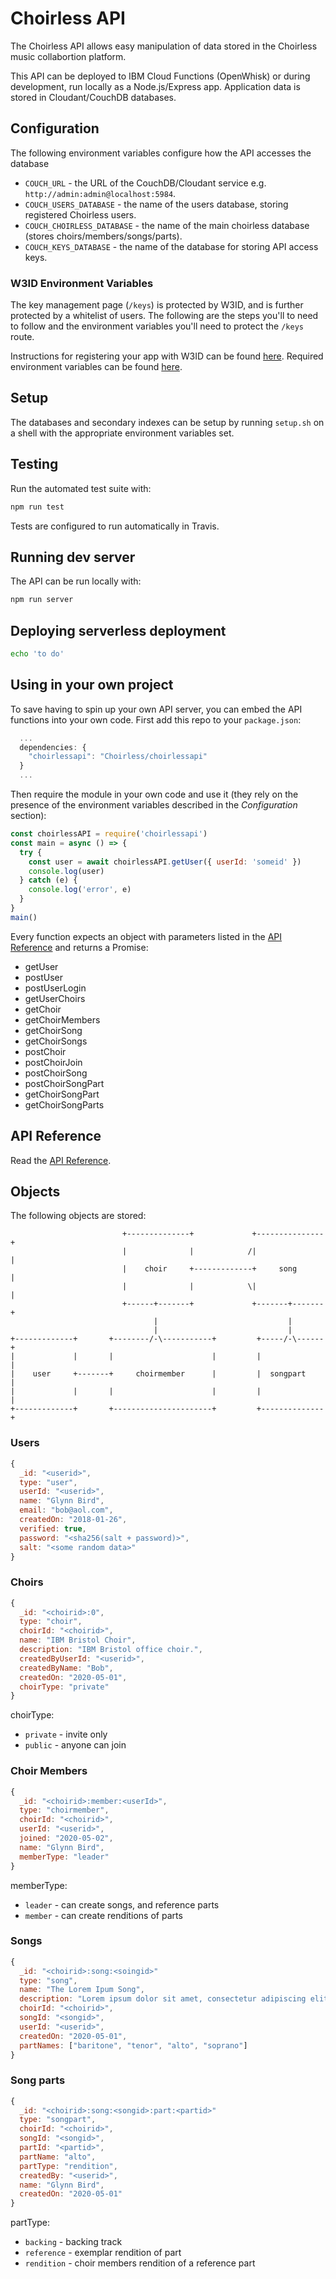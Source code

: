 # Choirless API

The Choirless API allows easy manipulation of data stored in the Choirless music collabortion platform.

This API can be deployed to IBM Cloud Functions (OpenWhisk) or during development, run locally as a Node.js/Express app. Application data is stored in Cloudant/CouchDB databases.

## Configuration

The following environment variables configure how the API accesses the database

- `COUCH_URL` - the URL of the CouchDB/Cloudant service e.g. `http://admin:admin@localhost:5984`.
- `COUCH_USERS_DATABASE` - the name of the users database, storing registered Choirless users.
- `COUCH_CHOIRLESS_DATABASE` - the name of the main choirless database (stores choirs/members/songs/parts).
- `COUCH_KEYS_DATABASE` - the name of the database for storing API access keys.

### W3ID Environment Variables
The key management page (`/keys`) is protected by W3ID, and is further protected by a whitelist of users. The following are the steps you'll to need to follow and the environment variables you'll need to protect the `/keys` route.

Instructions for registering your app with W3ID can be found [here](https://github.com/seanmtracey/w3id-middleware/blob/master/SELF_SERVICE.md).
Required environment variables can be found [here](https://github.com/seanmtracey/w3id-middleware#required-environment-variables).

## Setup

The databases and secondary indexes can be setup by running `setup.sh` on a shell with the appropriate environment variables set.

## Testing

Run the automated test suite with:

```sh
npm run test
```

Tests are configured to run automatically in Travis.

## Running dev server

The API can be run locally with:

```sh
npm run server
```

## Deploying serverless deployment

```sh
echo 'to do'
```

## Using in your own project

To save having to spin up your own API server, you can embed the API functions into your own code. First add this repo to your `package.json`:

```js
  ...
  dependencies: {
    "choirlessapi": "Choirless/choirlessapi"
  }
  ...
```

Then require the module in your own code and use it (they rely on the presence of the environment variables described in the _Configuration_ section):

```js
const choirlessAPI = require('choirlessapi')
const main = async () => {
  try {
    const user = await choirlessAPI.getUser({ userId: 'someid' })
    console.log(user)
  } catch (e) {
    console.log('error', e)
  }
}
main()
```

Every function expects an object with parameters listed in the [API Reference](API.md) and returns a Promise:

- getUser
- postUser
- postUserLogin
- getUserChoirs
- getChoir
- getChoirMembers
- getChoirSong
- getChoirSongs
- postChoir
- postChoirJoin
- postChoirSong
- postChoirSongPart
- getChoirSongPart
- getChoirSongParts

## API Reference

Read the [API Reference](API.md).

## Objects

The following objects are stored:

```
                         +--------------+             +---------------+
                         |              |            /|               |
                         |    choir     +-------------+     song      |
                         |              |            \|               |
                         +------+-------+             +-------+-------+
                                |                             |
                                |                             |
+-------------+       +--------/-\-----------+         +-----/-\------+
|             |       |                      |         |              |
|    user     +-------+     choirmember      |         |  songpart    |
|             |       |                      |         |              |
+-------------+       +----------------------+         +--------------+
```

### Users

```js
{
  _id: "<userid>",
  type: "user",
  userId: "<userid>",
  name: "Glynn Bird",
  email: "bob@aol.com",
  createdOn: "2018-01-26",
  verified: true,
  password: "<sha256(salt + password)>",
  salt: "<some random data>"
}
```

### Choirs

```js
{
  _id: "<choirid>:0",
  type: "choir",
  choirId: "<choirid>",
  name: "IBM Bristol Choir",
  description: "IBM Bristol office choir.",
  createdByUserId: "<userid>",
  createdByName: "Bob",
  createdOn: "2020-05-01",
  choirType: "private"
}
```

choirType:

- `private` - invite only
- `public` - anyone can join

### Choir Members

```js
{
  _id: "<choirid>:member:<userId>",
  type: "choirmember",
  choirId: "<choirid>",
  userId: "<userid>",
  joined: "2020-05-02",
  name: "Glynn Bird",
  memberType: "leader"
}
```

memberType:

- `leader` - can create songs, and reference parts
- `member` - can create renditions of parts

### Songs

```js
{
  _id: "<choirid>:song:<soingid>"
  type: "song",
  name: "The Lorem Ipum Song",
  description: "Lorem ipsum dolor sit amet, consectetur adipiscing elit.",
  choirId: "<choirid>",
  songId: "<songid>",
  userId: "<userid>",
  createdOn: "2020-05-01",
  partNames: ["baritone", "tenor", "alto", "soprano"]
}
```

### Song parts

```js
{
  _id: "<choirid>:song:<songid>:part:<partid>"
  type: "songpart",
  choirId: "<choirid>",
  songId: "<songid>",
  partId: "<partid>",
  partName: "alto",
  partType: "rendition",
  createdBy: "<userid>",
  name: "Glynn Bird",
  createdOn: "2020-05-01"
}
```

partType:

- `backing` - backing track
- `reference` - exemplar rendition of part
- `rendition` - choir members rendition of a reference part

